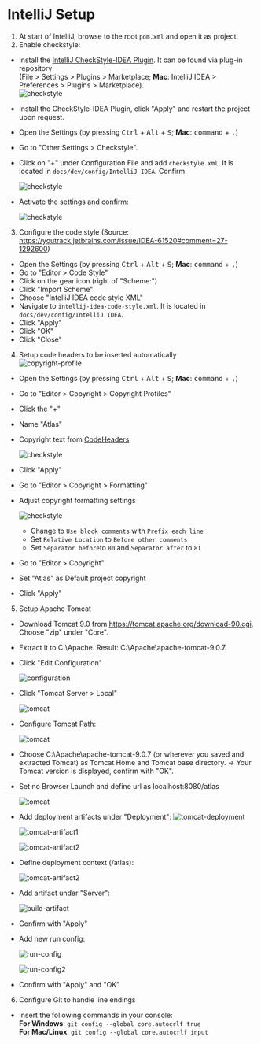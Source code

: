 # IntelliJ Setup

1. At start of IntelliJ, browse to the root `pom.xml` and open it as project.
2. Enable checkstyle:
  - Install the [IntelliJ CheckStyle-IDEA Plugin](https://plugins.jetbrains.com/plugin/1065-checkstyle-idea). It can be found via plug-in repository  
  (File > Settings > Plugins > Marketplace; **Mac**: IntelliJ IDEA > Preferences > Plugins > Marketplace).  
    ![checkstyle](graphics/checkstyle.PNG)
    
  - Install the CheckStyle-IDEA Plugin, click "Apply" and restart the project upon request.
  - Open the Settings (by pressing <kbd>Ctrl</kbd> + <kbd>Alt</kbd> + <kbd>S</kbd>; **Mac**: <kbd>command</kbd> + <kbd>,</kbd>)
  - Go to "Other Settings > Checkstyle".
  - Click on "+" under Configuration File and add `checkstyle.xml`. It is located in `docs/dev/config/IntelliJ IDEA`. Confirm.
  
    ![checkstyle](graphics/checkstyle-config.PNG)
    
  - Activate the settings and confirm:
  
    ![checkstyle](graphics/checkstyle-active.PNG)  
   
3. Configure the code style (Source: <https://youtrack.jetbrains.com/issue/IDEA-61520#comment=27-1292600>)  
  - Open the Settings (by pressing <kbd>Ctrl</kbd> + <kbd>Alt</kbd> + <kbd>S</kbd>; **Mac**: <kbd>command</kbd> + <kbd>,</kbd>)  
  - Go to "Editor > Code Style"  
  - Click on the gear icon (right of "Scheme:")  
  - Click "Import Scheme"  
  - Choose "IntelliJ IDEA code style XML"
  - Navigate to `intellij-idea-code-style.xml`. It is located in `docs/dev/config/IntelliJ IDEA`.  
  - Click "Apply"
  - Click "OK"  
  - Click "Close"  
  
4. Setup code headers to be inserted automatically  
    ![copyright-profile](graphics/copyright-profile.PNG)  
  - Open the Settings (by pressing <kbd>Ctrl</kbd> + <kbd>Alt</kbd> + <kbd>S</kbd>; **Mac**: <kbd>command</kbd> + <kbd>,</kbd>)  
  - Go to "Editor > Copyright > Copyright Profiles"  
  - Click the "+"  
  - Name "Atlas"  
  - Copyright text from [CodeHeaders](CodeHeaders.md)  
    
    ![checkstyle](graphics/copyright-profile1.PNG)
  - Click "Apply"
  - Go to "Editor > Copyright > Formatting"
  - Adjust copyright formatting settings
    
     ![checkstyle](graphics/formatting-copyright.PNG)
       - Change to `Use block comments` with `Prefix each line`
       - Set `Relative Location` to `Before other comments`
       - Set `Separator before`to `80` and `Separator after` to `81`
  - Go to "Editor > Copyright"
  - Set "Atlas" as Default project copyright
  - Click "Apply"
  
5. Setup Apache Tomcat
  - Download Tomcat 9.0 from https://tomcat.apache.org/download-90.cgi. Choose "zip" under "Core".
  - Extract it to C:\Apache. Result: C:\Apache\apache-tomcat-9.0.7.
  - Click "Edit Configuration"
    
    ![configuration](graphics/add-config.PNG)
    
  - Click "Tomcat Server > Local"
    
    ![tomcat](graphics/tomcat-first-step.PNG)
    
  - Configure Tomcat Path:

    ![tomcat](graphics/tomcat-second-step.PNG)
    
  - Choose C:\Apache\apache-tomcat-9.0.7 (or wherever you saved and extracted Tomcat) as Tomcat Home and Tomcat base directory. 
    -> Your Tomcat version is displayed, confirm with "OK". 
  - Set no Browser Launch and define url as localhost:8080/atlas
    
    ![tomcat](graphics/tomcat-after-launch.PNG)
    
  - Add deployment artifacts under "Deployment": 
    ![tomcat-deployment](graphics/tomcat-deployment.PNG)

    ![tomcat-artifact1](graphics/click-artifact.png)
    
    ![tomcat-artifact2](graphics/select-artifact.PNG)
    
  - Define deployment context (/atlas): 
    
    ![tomcat-artifact2](graphics/deployment-context.PNG)
    
  - Add artifact under "Server": 
    
    ![build-artifact](graphics/tomcat-build-option.PNG)
    
  - Confirm with "Apply"
    
  - Add new run config: 
    
     ![run-config](graphics/add-run-config.PNG)
     
     ![run-config2](graphics/run-config.png)
     
  - Confirm with "Apply" and "OK"
  
6. Configure Git to handle line endings
  - Insert the following commands in your console:  
  **For Windows**: `git config --global core.autocrlf true`  
  **For Mac/Linux**: `git config --global core.autocrlf input`

     
